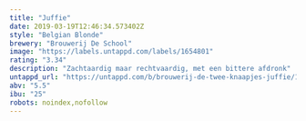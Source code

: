 ```yaml
---
title: "Juffie"
date: 2019-03-19T12:46:34.573402Z
style: "Belgian Blonde"
brewery: "Brouwerij De School"
image: "https://labels.untappd.com/labels/1654801"
rating: "3.34"
description: "Zachtaardig maar rechtvaardig, met een bittere afdronk"
untappd_url: "https://untappd.com/b/brouwerij-de-twee-knaapjes-juffie/1654801"
abv: "5.5"
ibu: "25"
robots: noindex,nofollow
---
```

